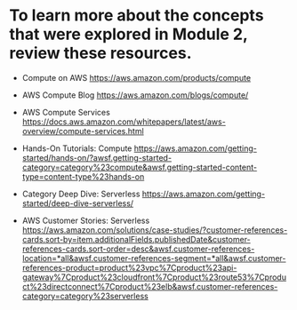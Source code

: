 # To learn more about the concepts that were explored in Module 2, review these resources.

* Compute on AWS https://aws.amazon.com/products/compute

* AWS Compute Blog https://aws.amazon.com/blogs/compute/

* AWS Compute Services https://docs.aws.amazon.com/whitepapers/latest/aws-overview/compute-services.html

* Hands-On Tutorials: Compute https://aws.amazon.com/getting-started/hands-on/?awsf.getting-started-category=category%23compute&awsf.getting-started-content-type=content-type%23hands-on

* Category Deep Dive: Serverless https://aws.amazon.com/getting-started/deep-dive-serverless/

* AWS Customer Stories: Serverless https://aws.amazon.com/solutions/case-studies/?customer-references-cards.sort-by=item.additionalFields.publishedDate&customer-references-cards.sort-order=desc&awsf.customer-references-location=*all&awsf.customer-references-segment=*all&awsf.customer-references-product=product%23vpc%7Cproduct%23api-gateway%7Cproduct%23cloudfront%7Cproduct%23route53%7Cproduct%23directconnect%7Cproduct%23elb&awsf.customer-references-category=category%23serverless

